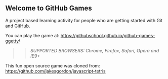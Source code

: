 ## Welcome to GitHub Games

A project based learning activity for people who are getting started with Git and GitHub.

You can play the game at: https://githubschool.github.io/github-games-ggetty/

>> _*SUPPORTED BROWSERS*: Chrome, Firefox, Safari, Opera and IE9+_

This fun open source game was cloned from: https://github.com/jakesgordon/javascript-tetris
